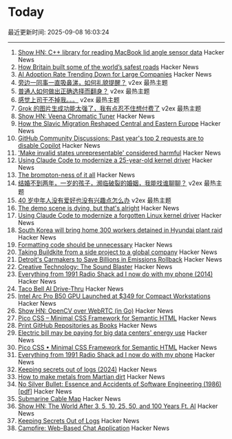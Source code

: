 # Today

最近更新时间: 2025-09-08 16:03:24

--- 
1. [Show HN: C++ library for reading MacBook lid angle sensor data](https://github.com/ufoym/mac-angle) Hacker News
2. [How Britain built some of the world’s safest roads](https://ourworldindata.org/britain-safest-roads-history) Hacker News
3. [AI Adoption Rate Trending Down for Large Companies](https://www.apolloacademy.com/ai-adoption-rate-trending-down-for-large-companies/) Hacker News
4. [旁边一同事一直吸鼻涕，如何礼貌提醒？](https://www.v2ex.com/t/1157717) v2ex 最热主题
5. [普通人如何做出正确选择而翻身？](https://www.v2ex.com/t/1157703) v2ex 最热主题
6. [感觉上司干不掉我。。。](https://www.v2ex.com/t/1157697) v2ex 最热主题
7. [Grok 的图片生成功能太强了，我有点忍不住想付费了](https://www.v2ex.com/t/1157694) v2ex 最热主题
8. [Show HN: Veena Chromatic Tuner](https://play.google.com/store/apps/details?id=in.magima.digitaltuner&hl=en_US) Hacker News
9. [How the Slavic Migration Reshaped Central and Eastern Europe](https://www.mpg.de/25256341/0827-evan-slavic-migration-reshaped-central-and-eastern-europe-150495-x) Hacker News
10. [GitHub Community Discussions: Past year's top 2 requests are to disable Copilot](https://github.com/orgs/community/discussions) Hacker News
11. ['Make invalid states unrepresentable' considered harmful](https://www.seangoedecke.com/invalid-states/) Hacker News
12. [Using Claude Code to modernize a 25-year-old kernel driver](https://dmitrybrant.com/2025/09/07/using-claude-code-to-modernize-a-25-year-old-kernel-driver) Hacker News
13. [The brompton-ness of it all](https://backofmind.substack.com/p/the-brompton-ness-of-it-all) Hacker News
14. [结婚不到两年，一岁的孩子，濒临破裂的婚姻，我能找谁聊聊？](https://www.v2ex.com/t/1157682) v2ex 最热主题
15. [40 岁中年人没有爱好也没有兴趣点怎么办](https://www.v2ex.com/t/1157679) v2ex 最热主题
16. [The demo scene is dying, but that's alright](https://www.datagubbe.se/sceneherit/) Hacker News
17. [Using Claude Code to modernize a forgotten Linux kernel driver](https://dmitrybrant.com/2025/09/07/using-claude-code-to-modernize-a-25-year-old-kernel-driver) Hacker News
18. [South Korea will bring home 300 workers detained in Hyundai plant raid](https://apnews.com/article/us-south-korea-ice-raid-georgia-hyundai-ee8781d965c74a5ee18525ce87959ba4) Hacker News
19. [Formatting code should be unnecessary](https://maxleiter.com/blog/formatting) Hacker News
20. [Taking Buildkite from a side project to a global company](https://www.valleyofdoubt.com/p/taking-buildkite-from-a-side-project) Hacker News
21. [Detroit's Carmakers to Save Billions in Emissions Rollback](https://www.bloomberg.com/news/articles/2025-09-07/detroit-s-carmakers-to-save-billions-in-trump-emissions-rollback) Hacker News
22. [Creative Technology: The Sound Blaster](https://www.abortretry.fail/p/the-story-of-creative-technology) Hacker News
23. [Everything from 1991 Radio Shack ad I now do with my phone (2014)](https://www.trendingbuffalo.com/life/uncle-steves-buffalo/everything-from-1991-radio-shack-ad-now/) Hacker News
24. [Taco Bell AI Drive-Thru](https://aidarwinawards.org/nominees/taco-bell-ai-drive-thru.html) Hacker News
25. [Intel Arc Pro B50 GPU Launched at $349 for Compact Workstations](https://www.guru3d.com/story/intel-arc-pro-b50-gpu-launched-at-for-compact-workstations/) Hacker News
26. [Show HN: OpenCV over WebRTC (in Go)](https://github.com/pion/example-webrtc-applications/blob/master/gocv-to-webrtc/README.md) Hacker News
27. [Pico CSS – Minimal CSS Framework for Semantic HTML](https://picocss.com) Hacker News
28. [Print GitHub Repositories as Books](https://gitprint.me/) Hacker News
29. [Electric bill may be paying for big data centers' energy use](https://theconversation.com/how-your-electric-bill-may-be-paying-for-big-data-centers-energy-use-257794) Hacker News
30. [Pico CSS • Minimal CSS Framework for Semantic HTML](https://picocss.com) Hacker News
31. [Everything from 1991 Radio Shack ad I now do with my phone](https://www.trendingbuffalo.com/life/uncle-steves-buffalo/everything-from-1991-radio-shack-ad-now/) Hacker News
32. [Keeping secrets out of logs (2024)](https://allan.reyes.sh/posts/keeping-secrets-out-of-logs/) Hacker News
33. [How to make metals from Martian dirt](https://www.csiro.au/en/news/All/Articles/2025/August/Metals-out-of-martian-dirt) Hacker News
34. [No Silver Bullet: Essence and Accidents of Software Engineering (1986) [pdf]](https://www.cs.unc.edu/techreports/86-020.pdf) Hacker News
35. [Submarine Cable Map](https://www.submarinecablemap.com/) Hacker News
36. [Show HN: The World After 3, 5, 10, 25, 50, and 100 Years Ft. AI](https://www.mandar.cloud/blog.html) Hacker News
37. [Keeping Secrets Out of Logs](https://allan.reyes.sh/posts/keeping-secrets-out-of-logs/) Hacker News
38. [Campfire: Web-Based Chat Application](https://github.com/basecamp/once-campfire) Hacker News
